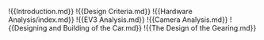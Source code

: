 !{{Introduction.md}}
!{{Design Criteria.md}}
!{{Hardware Analysis/index.md}}
!{{EV3 Analysis.md}}
!{{Camera Analysis.md}}
!{{Designing and Building of the Car.md}}
!{{The Design of the Gearing.md}}

